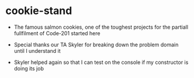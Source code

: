 # cookie-stand

- The famous salmon cookies, one of the toughest projects for the partiall fullfilment of Code-201 started here

- Special thanks our TA Skyler for breaking down the problem domain until I understand it

- Skyler helped again so that I can test on the console if my constructor is doing its job
